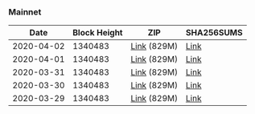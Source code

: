 ### Mainnet

|    Date    | Block Height | ZIP | SHA256SUMS |
| ---------- | ------------ | --- | ---------- |
| 2020-04-02 | 1340483 | [Link](https://s3-ap-southeast-2.amazonaws.com/ion-bootstrap/mainnet/2020-04-02/bootstrap.dat.zip) (829M) | [Link](https://s3-ap-southeast-2.amazonaws.com/ion-bootstrap/mainnet/2020-04-02/SHA256SUMS) |
| 2020-04-01 | 1340483 | [Link](https://s3-ap-southeast-2.amazonaws.com/ion-bootstrap/mainnet/2020-04-01/bootstrap.dat.zip) (829M) | [Link](https://s3-ap-southeast-2.amazonaws.com/ion-bootstrap/mainnet/2020-04-01/SHA256SUMS) |
| 2020-03-31 | 1340483 | [Link](https://s3-ap-southeast-2.amazonaws.com/ion-bootstrap/mainnet/2020-03-31/bootstrap.dat.zip) (829M) | [Link](https://s3-ap-southeast-2.amazonaws.com/ion-bootstrap/mainnet/2020-03-31/SHA256SUMS) |
| 2020-03-30 | 1340483 | [Link](https://s3-ap-southeast-2.amazonaws.com/ion-bootstrap/mainnet/2020-03-30/bootstrap.dat.zip) (829M) | [Link](https://s3-ap-southeast-2.amazonaws.com/ion-bootstrap/mainnet/2020-03-30/SHA256SUMS) |
| 2020-03-29 | 1340483 | [Link](https://s3-ap-southeast-2.amazonaws.com/ion-bootstrap/mainnet/2020-03-29/bootstrap.dat.zip) (829M) | [Link](https://s3-ap-southeast-2.amazonaws.com/ion-bootstrap/mainnet/2020-03-29/SHA256SUMS) |
